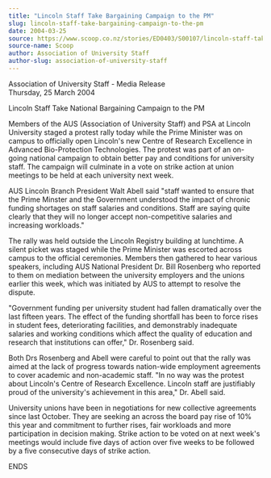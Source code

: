 ```yaml
---
title: "Lincoln Staff Take Bargaining Campaign to the PM"
slug: lincoln-staff-take-bargaining-campaign-to-the-pm
date: 2004-03-25
source: https://www.scoop.co.nz/stories/ED0403/S00107/lincoln-staff-take-bargaining-campaign-to-the-pm.htm
source-name: Scoop
author: Association of University Staff
author-slug: association-of-university-staff
---
```


<p>Association of University Staff - Media
Release<br>Thursday, 25 March 2004</p>

<p>Lincoln Staff Take
National Bargaining Campaign to the PM</p>

<p>Members of the AUS
(Association of University Staff) and PSA at Lincoln
University staged a protest rally today while the Prime
Minister was on campus to officially open Lincoln's new
Centre of Research Excellence in Advanced Bio-Protection
Technologies.  The protest was part of an on-going national
campaign to obtain better pay and conditions for university
staff.  The campaign will culminate in a vote on strike
action at union meetings to be held at each university next
week.<p>

<p>AUS Lincoln Branch President Walt Abell said "staff
wanted to ensure that the Prime Minster and the Government
understood the impact of chronic funding shortages on staff
salaries and conditions.  Staff are saying quite clearly
that they will no longer accept non-competitive salaries and
increasing workloads."</p>

<p>The rally was held outside the
Lincoln Registry building at lunchtime. A silent picket was
staged while the Prime Minister was escorted across campus
to the official ceremonies.  Members then gathered to hear
various speakers, including AUS National President Dr. Bill
Rosenberg who reported to them on mediation between the
university employers and the unions earlier this week, which
was initiated by AUS to attempt to resolve the
dispute.</p>

<p>"Government funding per university student had
fallen dramatically over the last fifteen years. The effect
of the funding shortfall has been to force rises in student
fees, deteriorating facilities, and demonstrably inadequate
salaries and working conditions which affect the quality of
education and research that institutions can offer," Dr.
Rosenberg said.<p>
<p>Both Drs Rosenberg and Abell were careful
to point out that the rally was aimed at the lack of
progress towards nation-wide employment agreements to cover
academic and non-academic staff.  "In no way was the protest
about Lincoln's Centre of Research Excellence.  Lincoln
staff are justifiably proud of the university's achievement
in this area," Dr. Abell said.<p>

<p>University unions have
been in negotiations for new collective agreements since
last October.  They are seeking an across the board pay rise
of 10% this year and commitment to further rises, fair
workloads and more participation in decision making.  Strike
action to be voted on at next week's meetings would include
five days of action over five weeks to be followed by a five
consecutive days of strike action.</p>

<p>ENDS</p>



